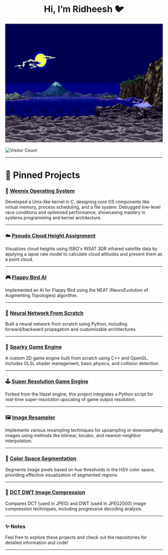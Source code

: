 <div align="center">
<h1> Hi, I’m Ridheesh 🐦 </h1> 
</div>

<img src="https://github.com/RidheeshAmarthya/RidheeshAmarthya/blob/main/wallpaper.gif">

![Visitor Count](https://profile-counter.glitch.me/{RidheeshAmarthya}/count.svg)


---

# 📌 Pinned Projects

### 🌌 **[Weenix Operating System](https://github.com/RidheeshAmarthya/weenix-public)**  
Developed a Unix-like kernel in C, designing core OS components like virtual memory, process scheduling, and a file system. Debugged low-level race conditions and optimized performance, showcasing mastery in systems programming and kernel architecture.

---

### ☁️ **[Pseudo Cloud Height Assignment](https://github.com/RidheeshAmarthya/Pseudo-Cloud-Height-Assignment-ISRO)**  
Visualizes cloud heights using ISRO's INSAT 3DR infrared satellite data by applying a lapse rate model to calculate cloud altitudes and present them as a point cloud.

---

### 🎮 **[Flappy Bird AI](https://github.com/RidheeshAmarthya/Flappy-Bird-AI)**  
Implemented an AI for Flappy Bird using the NEAT (NeuroEvolution of Augmenting Topologies) algorithm.

---

### 🧠 **[Neural Network From Scratch](https://github.com/RidheeshAmarthya/Neural_Network)**  
Built a neural network from scratch using Python, including forward/backward propagation and customizable architectures.

---

### 🚀 **[Sparky Game Engine](https://github.com/RidheeshAmarthya/Spark)**  
A custom 2D game engine built from scratch using C++ and OpenGL. Includes GLSL shader management, basic physics, and collision detection.

---

### 🕹️ **[Super Resolution Game Engine](https://github.com/RidheeshAmarthya/Tookivi)**  
Forked from the Hazel engine, this project integrates a Python script for real-time super-resolution upscaling of game output resolution.

---

### 🖼️ **[Image Resampler](https://github.com/RidheeshAmarthya/image-resampler)**  
Implements various resampling techniques for upsampling or downsampling images using methods like bilinear, bicubic, and nearest-neighbor interpolation.

---

### 🎨 **[Color Space Segmentation](https://github.com/RidheeshAmarthya/color-space-segmentation)**  
Segments image pixels based on hue thresholds in the HSV color space, providing effective visualization of segmented regions.

---

### 🔗 **[DCT DWT Image Compression](https://github.com/RidheeshAmarthya/DCT-DWT-compression)**  
Compares DCT (used in JPEG) and DWT (used in JPEG2000) image compression techniques, including progressive decoding analysis.

---

### ✨ Notes  
Feel free to explore these projects and check out the repositories for detailed information and code!

---
